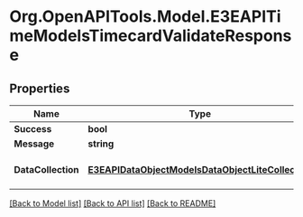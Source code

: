 
# Org.OpenAPITools.Model.E3EAPITimeModelsTimecardValidateResponse

## Properties

Name | Type | Description | Notes
------------ | ------------- | ------------- | -------------
**Success** | **bool** |  | [optional] 
**Message** | **string** |  | [optional] 
**DataCollection** | [**E3EAPIDataObjectModelsDataObjectLiteCollection**](E3EAPIDataObjectModelsDataObjectLiteCollection.md) | Gets or sets the DataCollection. | [optional] 

[[Back to Model list]](../README.md#documentation-for-models)
[[Back to API list]](../README.md#documentation-for-api-endpoints)
[[Back to README]](../README.md)

